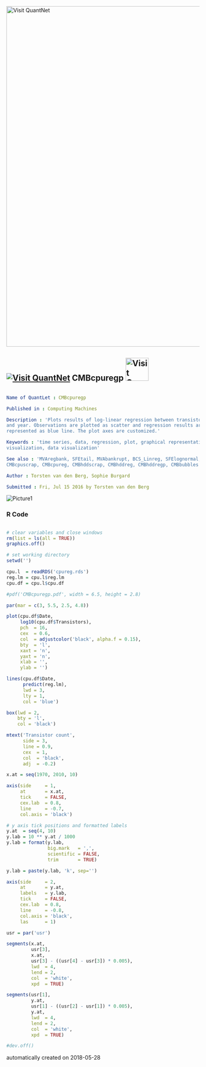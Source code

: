 [<img src="https://github.com/QuantLet/Styleguide-and-FAQ/blob/master/pictures/banner.png" width="888" alt="Visit QuantNet">](http://quantlet.de/)

## [<img src="https://github.com/QuantLet/Styleguide-and-FAQ/blob/master/pictures/qloqo.png" alt="Visit QuantNet">](http://quantlet.de/) **CMBcpuregp** [<img src="https://github.com/QuantLet/Styleguide-and-FAQ/blob/master/pictures/QN2.png" width="60" alt="Visit QuantNet 2.0">](http://quantlet.de/)

```yaml

Name of QuantLet : CMBcpuregp

Published in : Computing Machines

Description : 'Plots results of log-linear regression between transistor count 
and year. Observations are plotted as scatter and regression results are 
represented as blue line. The plot axes are customized.'

Keywords : 'time series, data, regression, plot, graphical representation,
visualization, data visualization'

See also : 'MVAregbank, SFEtail, MVAbankrupt, BCS_Linreg, SFElognormal, 
CMBcpuscrap, CMBcpureg, CMBhddscrap, CMBhddreg, CMBhddregp, CMBbubbles'

Author : Torsten van den Berg, Sophie Burgard

Submitted : Fri, Jul 15 2016 by Torsten van den Berg
```

![Picture1](CMBcpuregp.png)

### R Code
```r

# clear variables and close windows
rm(list = ls(all = TRUE))
graphics.off()

# set working directory
setwd('')

cpu.l  = readRDS('cpureg.rds')
reg.lm = cpu.l$reg.lm
cpu.df = cpu.l$cpu.df

#pdf('CMBcpuregp.pdf', width = 6.5, height = 2.8)

par(mar = c(3, 5.5, 2.5, 4.8))

plot(cpu.df$Date, 
     log10(cpu.df$Transistors),
     pch  = 16,
     cex  = 0.6,
     col  = adjustcolor('black', alpha.f = 0.15),
     bty  = 'l',
     xaxt = 'n',
     yaxt = 'n',
     xlab = '',
     ylab = '')

lines(cpu.df$Date, 
      predict(reg.lm),
      lwd = 3, 
      lty = 1,
      col = 'blue')

box(lwd = 2, 
    bty = 'l', 
    col = 'black')

mtext('Transistor count', 
      side = 3,
      line = 0.9, 
      cex  = 1, 
      col  = 'black',
      adj  = -0.2)

x.at = seq(1970, 2010, 10)

axis(side     = 1,
     at       = x.at,
     tick     = FALSE, 
     cex.lab  = 0.8, 
     line     = -0.7, 
     col.axis = 'black')

# y axis tick positions and formatted labels
y.at  = seq(4, 10)
y.lab = 10 ** y.at / 1000
y.lab = format(y.lab,
               big.mark   = ',',
               scientific = FALSE,
               trim       = TRUE)

y.lab = paste(y.lab, 'k', sep='')

axis(side     = 2, 
     at       = y.at,
     labels   = y.lab,
     tick     = FALSE, 
     cex.lab  = 0.8, 
     line     = -0.8, 
     col.axis = 'black',
     las      = 1)

usr = par('usr')

segments(x.at, 
         usr[3], 
         x.at,
         usr[3] - ((usr[4] - usr[3]) * 0.005), 
         lwd  = 4,
         lend = 2,
         col  = 'white', 
         xpd  = TRUE)

segments(usr[1], 
         y.at,
         usr[1] - ((usr[2] - usr[1]) * 0.005), 
         y.at,
         lwd  = 4, 
         lend = 2,
         col  = 'white', 
         xpd  = TRUE)

#dev.off()

```

automatically created on 2018-05-28